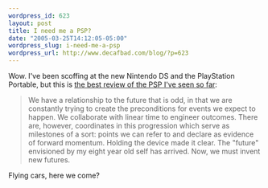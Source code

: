 ```yaml
--- 
wordpress_id: 623
layout: post
title: I need me a PSP?
date: "2005-03-25T14:12:05-05:00"
wordpress_slug: i-need-me-a-psp
wordpress_url: http://www.decafbad.com/blog/?p=623
---
```

Wow.  I've been scoffing at the new Nintendo DS and the PlayStation Portable, but this is [the best review of the PSP I've seen so far][pa]:

  > We have a relationship to the future that is odd, in that we are constantly trying to create the preconditions for events we expect to happen. We collaborate with linear time to engineer outcomes. There are, however, coordinates in this progression which serve as milestones of a sort: points we can refer to and declare as evidence of forward momentum. Holding the device made it clear. The "future" envisioned by my eight year old self has arrived. Now, we must invent new futures.

[pa]:http://www.penny-arcade.com/news.php3?date=2005-03-25#2493

  Flying cars, here we come?
